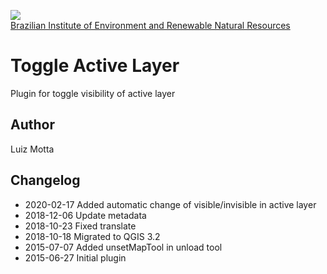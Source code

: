 <!-- IBAMA logo -->
[ibama_logo]: http://upload.wikimedia.org/wikipedia/commons/thumb/8/81/Logo_IBAMA.svg/150px-Logo_IBAMA.svg.png

![][ibama_logo]  
[Brazilian Institute of Environment and Renewable Natural Resources](http://www.ibama.gov.br)

# Toggle Active Layer

Plugin for toggle visibility of active layer

## Author
Luiz Motta

## Changelog
- 2020-02-17
Added automatic change of visible/invisible in active layer
- 2018-12-06
Update metadata
- 2018-10-23
Fixed translate
- 2018-10-18
Migrated to QGIS 3.2
- 2015-07-07
 Added unsetMapTool in unload tool
- 2015-06-27
 Initial plugin

